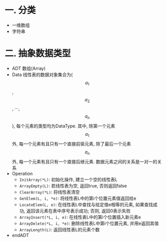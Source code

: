 # 一. 分类

- 一维数组
- 字符串



# 二. 抽象数据类型

- ADT 数组(Array)  
- Data
  线性表的数据对象集合为($$ a_1 $$, $$ a_2 $$, ···, $$ a_n $$), 每个元素的类型均为DataType. 其中, 除第一个元素$$ a_1 $$外, 每一个元素有且只有一个直接前驱元素, 除了最后一个元素$$ a_n $$外, 每一个元素有且只有一个直接后继元素. 数据元素之间的关系是一对一的关系
 - Operation
   - `InitArray(*L)`: 初始化操作, 建立一个空的线性表L
   - `ArrayEmpty(L)`: 若线性表为空, 返回true, 否则返回false
   - `ClearArray(*L)`: 将线性表清空
   - `GetElem(L, i, *e)`: 将线性表L中的第i个位置元素值返回给e
   - `LocateElem(L, e)`: 在线性表L中查找与给定值e相等的元素, 如果查找成功, 返回该元素在表中序号表示成功; 否则, 返回0表示失败
   - `ArrayInsert(*L, i, e)`: 在线性表L中的第i个位置插入新元素e
   - `ArrayDelete(*L, i, *e)`: 删除线性表L中第i个位置元素, 并用e返回其值
   - `ArrayLength(L)`: 返回线性表L的元素个数
- endADT
